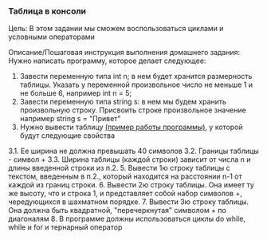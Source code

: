<h3>Таблица в консоли</h3>
Цель:
В этом задании мы сможем воспользоваться циклами и условными операторами

Описание/Пошаговая инструкция выполнения домашнего задания:
Нужно написать программу, которое делает следующее:
1. Завести переменную типа int n; в нем будет хранится размерность таблицы. Указать у переменной произвольное число не меньше 1 и не больше 6, например int n = 5;
2. Завести переменную типа string s: в нем мы будем хранить произвольную строку. Присвоить строке произвольное значение например string s = "Привет"
3. Нужно вывести таблицу <a href="https://ibb.co/pjZChdv">(пример работы программы)</a>, у которой будут следующие свойства
</hr>
3.1. Ее ширина не должна превышать 40 символов
</hr>
3.2. Границы таблицы - символ +
</hr>
3.3. Ширина таблицы (каждой строки) зависит от числа n и длины введенной строки из п.2.
</hr>
5. Вывести 1ю строку таблицы с текстом, введенным в п.2., который находится на расстоянии n-1 от каждой из границ строки.
6. Вывести 2ю строку таблицы. Она имеет ту же высоту, что и строка 1, и представляет собой набор символов +, чередующихся в шахматном порядке.
7. Вывести 3ю строку таблицы. Она должна быть квадратной, "перечеркнутая" символом + по диагоналям
8. В программе должны использоваться циклы do while, while и for и тернарный оператор
